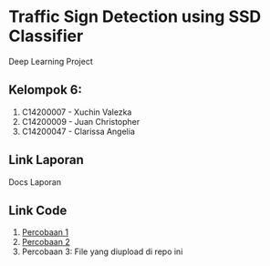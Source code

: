 # **Traffic Sign Detection using SSD Classifier**
Deep Learning Project

## Kelompok 6:
1. C14200007 - Xuchin Valezka
2. C14200009 - Juan Christopher
3. C14200047 - Clarissa Angelia

## Link Laporan
Docs Laporan 

## Link Code
1. [Percobaan 1]()
2. [Percobaan 2]()
3. Percobaan 3: File yang diupload di repo ini
